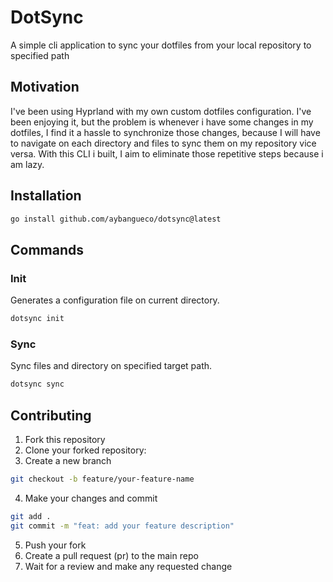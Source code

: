 # DotSync

A simple cli application to sync your dotfiles from your local repository to specified path

## Motivation

I've been using Hyprland with my own custom dotfiles configuration. I've been enjoying it, but the problem is whenever i have
some changes in my dotfiles, I find it a hassle to synchronize those changes, because I will have to navigate on each directory
and files to sync them on my repository vice versa. With this CLI i built, I aim to eliminate those repetitive steps because i am lazy.

## Installation

```bash
go install github.com/aybangueco/dotsync@latest
```

## Commands

### Init

Generates a configuration file on current directory.

```bash
dotsync init
```

### Sync

Sync files and directory on specified target path.

```bash
dotsync sync
```

## Contributing

1. Fork this repository
2. Clone your forked repository:
3. Create a new branch

```bash
git checkout -b feature/your-feature-name
```

4. Make your changes and commit

```bash
git add .
git commit -m "feat: add your feature description"
```

5. Push your fork
6. Create a pull request (pr) to the main repo
7. Wait for a review and make any requested change
